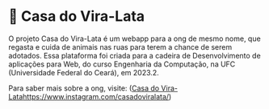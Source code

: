 # 🐾 Casa do Vira-Lata
O projeto Casa do Vira-Lata é um webapp para a ong de mesmo nome, que regasta e cuida de animais nas ruas para terem a chance de serem adotados. Essa plataforma foi criada para a cadeira de Desenvolvimento de aplicações para Web, do curso Engenharia da Computação, na UFC (Universidade Federal do Ceará), em 2023.2. 

Para saber mais sobre a ong, visite: ([Casa do Vira-Lata](https://www.instagram.com/casadoviralata/)https://www.instagram.com/casadoviralata/)
